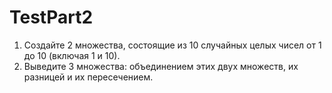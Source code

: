 # TestPart2
1) Создайте 2 множества, состоящие из 10 случайных целых чисел от 1 до 10 (включая 1 и 10).
2) Выведите 3 множества: объединением этих двух множеств, их разницей и их пересечением.
